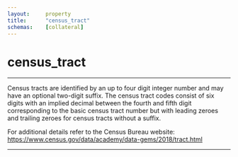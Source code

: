 ```yaml
---
layout:     property
title:      "census_tract"
schemas:    [collateral]
---
```


# census_tract

---

Census tracts are identified by an up to four digit integer number and may have an optional two-digit suffix. The census tract codes consist of six digits with an implied decimal between the fourth and fifth digit corresponding to the basic census tract number but with leading zeroes and trailing zeroes for census tracts without a suffix.

For additional details refer to the Census Bureau website: https://www.census.gov/data/academy/data-gems/2018/tract.html

--- 